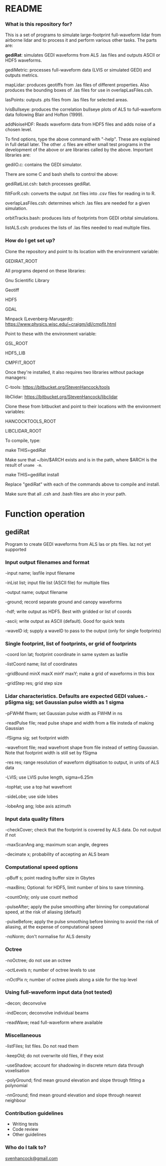 # README #

### What is this repository for? ###

This is a set of programs to simulate large-footprint full-waveform lidar from airborne lidar and to process it and perform various other tasks. The parts are:


**gediRat**: simulates GEDI waveforms from ALS .las files and outputs ASCII or HDF5 waveforms.

gediMetric: processes full-waveform data (LVIS or simulated GEDI) and outputs metrics.

mapLidar: produces geotiffs from .las files of different properties. Also produces the bounding boxes of .las files for use in overlapLasFiles.csh.

lasPoints: outputs .pts files from .las files for selected areas.

lvisBullseye: produces the correlation bullseye plots of ALS to full-waveform data following Blair and Hofton (1999).

addNoiseHDF: Reads waveform data from HDF5 files and adds noise of a chosen level.


To find options, type the above command with "-help". These are explained in full detail later. The other .c files are either small test programs in the development of the above or are libraries called by the above. Important libraries are:


gediIO.c: contains the GEDI simulator.


There are some C and bash shells to control the above:

gediRatList.csh: batch processes gediRat.

filtForR.csh: converts the output .txt files into .csv files for reading in to R.

overlapLasFiles.csh: determines which .las files are needed for a given simulation.

orbitTracks.bash: produces lists of footprints from GEDI orbital simulations.

listALS.csh: produces the lists of .las files needed to read multiple files.



### How do I get set up? ###

Clone the repository and point to its location with the environment variable:

GEDIRAT_ROOT


All programs depend on these libraries:

Gnu Scientific Library

Geotiff

HDF5

GDAL

Minpack (Levenberg-Maruqardt):  https://www.physics.wisc.edu/~craigm/idl/cmpfit.html


Point to these with the environment variable:

GSL_ROOT

HDF5_LIB

CMPFIT_ROOT


Once they're installed, it also requires two libraries without package managers:

C-tools: https://bitbucket.org/StevenHancock/tools

libClidar: https://bitbucket.org/StevenHancock/libclidar

Clone these from bitbucket and point to their locations with the environment variables:

HANCOCKTOOLS_ROOT

LIBCLIDAR_ROOT

To compile, type:

make THIS=gediRat

Make sure that ~/bin/$ARCH exists and is in the path, where $ARCH is the result of `uname -m`.

make THIS=gediRat install

Replace "gediRat" with each of the commands above to compile and install.


Make sure that all .csh and .bash files are also in your path.

# Function operation #

## gediRat ##

Program to create GEDI waveforms from ALS las or pts files. laz not yet supported

### Input output filenames and format
-input name;     lasfile input filename

-inList list;    input file list (ASCII file) for multiple files

-output name;    output filename

-ground;         record separate ground and canopy waveforms

-hdf;            write output as HDF5. Best with gridded or list of coords

-ascii;          write output as ASCII (default). Good for quick tests

-waveID id;      supply a waveID to pass to the output (only for single footprints)

### Single footprint, list of footprints, or grid of footprints
-coord lon lat;  footprint coordinate in same system as lasfile

-listCoord name; list of coordinates

-gridBound minX maxX minY maxY;     make a grid of waveforms in this box

-gridStep res;   grid step size

### Lidar characteristics. Defaults are expected GEDI values.-pSigma sig;     set Gaussian pulse width as 1 sigma
-pFWHM fhwm;     set Gaussian pulse width as FWHM in ns

-readPulse file; read pulse shape and width from a file insteda of making Gaussian

-fSigma sig;     set footprint width

-wavefront file; read wavefront shape from file instead of setting Gaussian. Note that footprint width is still set by fSigma

-res res;        range resolution of waveform digitisation to output, in units of ALS data

-LVIS;           use LVIS pulse length, sigma=6.25m

-topHat;         use a top hat wavefront

-sideLobe;       use side lobes

-lobeAng ang;    lobe axis azimuth


### Input data quality filters
-checkCover;     check that the footprint is covered by ALS data. Do not output if not

-maxScanAng ang; maximum scan angle, degrees

-decimate x;     probability of accepting an ALS beam


### Computational speed options
-pBuff s;        point reading buffer size in Gbytes

-maxBins;        Optional: for HDF5, limit number of bins to save trimming.

-countOnly;      only use count method

-pulseAfter;     apply the pulse smoothing after binning for computational speed, at the risk of aliasing (default)

-pulseBefore;    apply the pulse smoothing before binning to avoid the risk of aliasing, at the expense of computational speed

-noNorm;         don't normalise for ALS density

### Octree
-noOctree;       do not use an octree

-octLevels n;    number of octree levels to use

-nOctPix n;      number of octree pixels along a side for the top level


### Using full-waveform input data (not tested)
-decon;          deconvolve

-indDecon;       deconvolve individual beams

-readWave;       read full-waveform where available


### Miscellaneous
-listFiles;      list files. Do not read them

-keepOld;        do not overwrite old files, if they exist

-useShadow;      account for shadowing in discrete return data through voxelisation

-polyGround;     find mean ground elevation and slope through fitting a polynomial

-nnGround;       find mean ground elevation and slope through nearest neighbour



### Contribution guidelines ###

* Writing tests
* Code review
* Other guidelines

### Who do I talk to? ###

svenhancock@gmail.com
